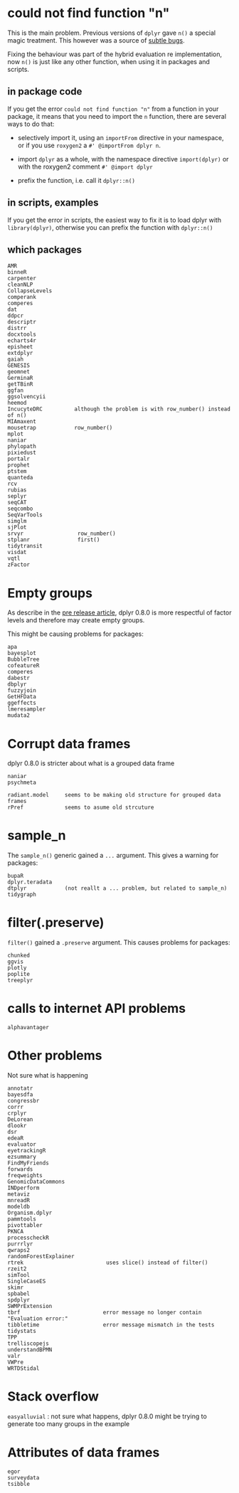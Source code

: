 # could not find function "n"

This is the main problem. Previous versions of `dplyr` gave `n()`
a special magic treatment. This however was a source of 
[subtle bugs](https://github.com/tidyverse/dplyr/issues/3861). 

Fixing the behaviour was part of the hybrid evaluation re implementation, 
now `n()` is just like any other function, when using it in packages and
scripts. 

## in package code

If you get the error `could not find function "n"` from a function in your 
package, it means that you need to import the `n` function, there are 
several ways to do that: 
 
 - selectively import it, using an `importFrom` directive in your
   namespace, or if you use `roxygen2` a `#' @importFrom dplyr n`. 
   
 - import `dplyr` as a whole, with the namespace directive `import(dplyr)`
   or with the roxygen2 comment `#' @import dplyr`
   
 - prefix the function, i.e. call it `dplyr::n()`
 
## in scripts, examples

If you get the error in scripts, the easiest way to fix it is to load
dplyr with `library(dplyr)`, otherwise you can prefix the function 
with `dplyr::n()`

## which packages

```
AMR
binneR
carpenter
cleanNLP
CollapseLevels
comperank
comperes
dat
ddpcr
descriptr
distrr
docxtools
echarts4r
episheet
extdplyr
gaiah
GENESIS
geomnet
GerminaR
getTBinR
ggfan
ggsolvencyii
heemod
IncucyteDRC          although the problem is with row_number() instead of n()
MIAmaxent
mousetrap            row_number()
mplot
naniar
phylopath
pixiedust
portalr
prophet
ptstem
quanteda
rcv
rubias
seplyr
seqCAT
seqcombo
SeqVarTools
simglm
sjPlot
srvyr                 row_number()
stplanr               first()
tidytransit
visdat
vqtl
zFactor
```

# Empty groups

As describe in the [pre release article](https://www.tidyverse.org/articles/2018/12/dplyr-0-8-0-release-candidate/), 
dplyr 0.8.0 is more respectful of factor levels and therefore may create empty groups. 

This might be causing problems for packages: 

```
apa
bayesplot
BubbleTree
cofeatureR
comperes
dabestr
dbplyr
fuzzyjoin
GetHFData
ggeffects
lmeresampler
mudata2
```

# Corrupt data frames

dplyr 0.8.0 is stricter about what is a grouped data frame

```
naniar
psychmeta

radiant.model     seems to be making old structure for grouped data frames
rPref             seems to asume old strcuture
```

# sample_n

The `sample_n()` generic gained a `...` argument. This gives a warning for packages: 

```
bupaR
dplyr.teradata
dtplyr            (not reallt a ... problem, but related to sample_n)
tidygraph
```

# filter(.preserve)

`filter()` gained a `.preserve` argument. This causes problems for packages: 

```
chunked
ggvis
plotly
poplite
treeplyr
```

# calls to internet API problems

```
alphavantager
```

# Other problems 

Not sure what is happening

```
annotatr
bayesdfa
congressbr
corrr
crplyr
DeLorean
dlookr
dsr
edeaR
evaluator
eyetrackingR
ezsummary
FindMyFriends
forwards
freqweights
GenomicDataCommons
INDperform
metaviz
mnreadR
modeldb
Organism.dplyr
pammtools
pivottabler
PKNCA
processcheckR
purrrlyr
qwraps2
randomForestExplainer
rtrek                          uses slice() instead of filter() 
rzeit2
simTool
SingleCaseES
skimr
spbabel
spdplyr
SWMPrExtension
tbrf                          error message no longer contain "Evaluation error:"
tibbletime                    error message mismatch in the tests
tidystats
TPP
trelliscopejs
understandBPMN
valr
VWPre
WRTDStidal
```

# Stack overflow

`easyalluvial` : not sure what happens, dplyr 0.8.0 might be trying to generate too many groups in the example

# Attributes of data frames

```
egor
surveydata
tsibble
```

